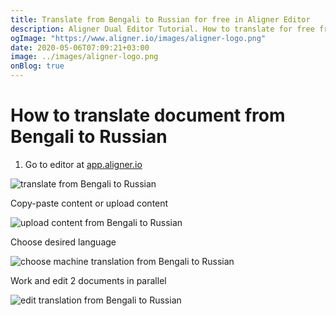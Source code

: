 ```yaml
---
title: Translate from Bengali to Russian for free in Aligner Editor
description: Aligner Dual Editor Tutorial. How to translate for free from Bengali to Russian. Aligner is multilingual document management platform. 
ogImage: "https://www.aligner.io/images/aligner-logo.png"
date: 2020-05-06T07:09:21+03:00
image: ../images/aligner-logo.png
onBlog: true
---
```


# How to translate document from Bengali to Russian

1. Go to editor at [app.aligner.io](https://app.aligner.io "Aligner App web page")

![translate from Bengali to Russian](../aligner-blank-editor.png "translate from Bengali to Russian")

Copy-paste content or upload content

![upload content from Bengali to Russian](../aligner-uploaded-document.png "upload content from Bengali to Russian")

Choose desired language

![choose machine translation from Bengali to Russian](../aligner-language-dropdown.png "choose machine translation from Bengali to Russian")

Work and edit 2 documents in parallel

![edit translation from Bengali to Russian](../aligner-double-sitded-editor.png "edit translation from Bengali to Russian")

